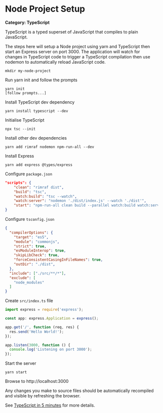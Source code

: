 # Node Project Setup

__Category: TypeScript__

TypeScript is a typed superset of JavaScript that compiles to plain JavaScript.

The steps here will setup a Node project using yarn and TypeScript then start an Express server on port 3000. The application will watch for changes in TypeScript code to trigger a TypeScript compilation then use nodemon to automatically reload JavaScript code.

```
mkdir my-node-project
```

Run yarn init and follow the prompts
```
yarn init
[follow prompts...]
```

Install TypeScript dev dependency
```
yarn install typescript --dev
```

Initialise TypeScript
```
npx tsc --init
```

Install other dev dependencies
```
yarn add rimraf nodemon npm-run-all --dev
```

Install Express
```
yarn add express @types/express
```

Configure `package.json`
```json
"scripts": {
    "clean": "rimraf dist",
    "build": "tsc",
    "watch:build": "tsc --watch",
    "watch:server": "nodemon './dist/index.js' --watch './dist'",
    "start": "npm-run-all clean build --parallel watch:build watch:server --print-label",
}
```

Configure `tsconfig.json`
```json
{
  "compilerOptions": {
    "target": "es5",       
    "module": "commonjs",  
    "strict": true,
    "esModuleInterop": true, 
    "skipLibCheck": true,                     
    "forceConsistentCasingInFileNames": true,
    "outDir": "./dist",    
  },
  "include": ["./src/**/*"],
  "exclude": [
    "node_modules"
  ]
}
```

Create `src/index.ts` file
```javascript
import express = require('express');

const app: express.Application = express();

app.get('/', function (req, res) {
  res.send('Hello World!');
});

app.listen(3000, function () {
  console.log('Listening on port 3000');
});
```

Start the server
```
yarn start
```

Browse to http://localhost:3000

Any changes you make to source files should be automatically recompiled and visible by refreshing the browser.

See [TypeScript in 5 minutes](https://www.typescriptlang.org/docs/handbook/typescript-in-5-minutes.html) for more details.
